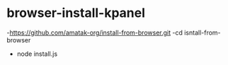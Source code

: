 # browser-install-kpanel
-https://github.com/amatak-org/install-from-browser.git
-cd isntall-from-browser
- node install.js
